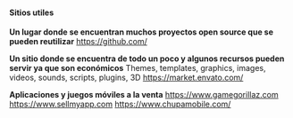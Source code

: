 #### Sitios utiles

**Un lugar donde se encuentran muchos proyectos open source que se pueden reutilizar**
https://github.com/

**Un sitio donde se encuentra de todo un poco y algunos recursos pueden servir ya que son económicos**
Themes, templates, graphics, images, videos, sounds, scripts, plugins, 3D
https://market.envato.com/

**Aplicaciones y juegos móviles a la venta**
https://www.gamegorillaz.com
https://www.sellmyapp.com
https://www.chupamobile.com/
